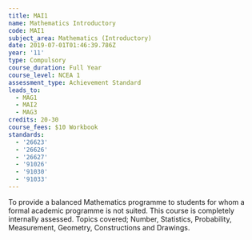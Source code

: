 ```yaml
---
title: MAI1
name: Mathematics Introductory
code: MAI1
subject_area: Mathematics (Introductory)
date: 2019-07-01T01:46:39.786Z
year: '11'
type: Compulsory
course_duration: Full Year
course_level: NCEA 1
assessment_type: Achievement Standard
leads_to:
  - MAG1
  - MAI2
  - MAG3
credits: 20-30
course_fees: $10 Workbook
standards:
  - '26623'
  - '26626'
  - '26627'
  - '91026'
  - '91030'
  - '91033'
---
```

To provide a balanced Mathematics programme to students for whom a formal academic programme is not suited. This course is completely internally assessed. Topics covered; Number, Statistics, Probability, Measurement, Geometry, Constructions and Drawings.
